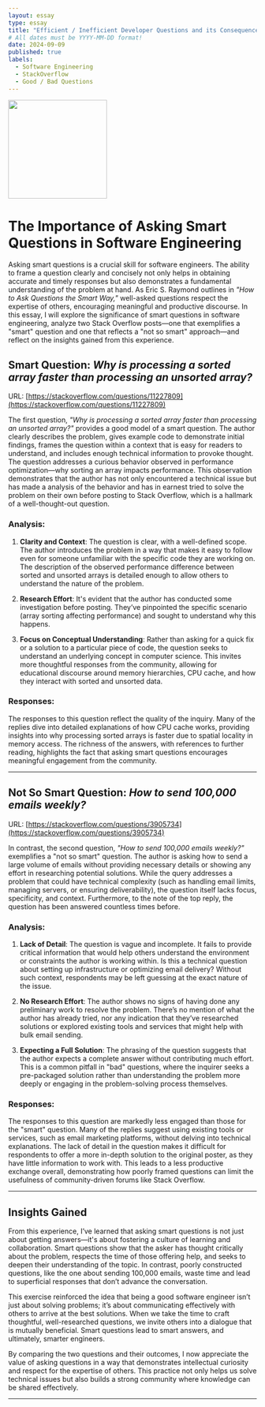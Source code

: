 ```yaml
---
layout: essay
type: essay
title: "Efficient / Inefficient Developer Questions and its Consequences"
# All dates must be YYYY-MM-DD format!
date: 2024-09-09
published: true
labels:
  - Software Engineering
  - StackOverflow
  - Good / Bad Questions
---
```


<img width="200px" class="rounded float-start pe-4" src="https://w7.pngwing.com/pngs/264/977/png-transparent-stackoverflow-overflow-stack-social-icons-circular-color-icon.png">

# The Importance of Asking Smart Questions in Software Engineering

Asking smart questions is a crucial skill for software engineers. The ability to frame a question clearly and concisely not only helps in obtaining accurate and timely responses but also demonstrates a fundamental understanding of the problem at hand. As Eric S. Raymond outlines in *"How to Ask Questions the Smart Way,"* well-asked questions respect the expertise of others, encouraging meaningful and productive discourse. In this essay, I will explore the significance of smart questions in software engineering, analyze two Stack Overflow posts—one that exemplifies a "smart" question and one that reflects a "not so smart" approach—and reflect on the insights gained from this experience.

## Smart Question: *Why is processing a sorted array faster than processing an unsorted array?*
URL: [https://stackoverflow.com/questions/11227809](https://stackoverflow.com/questions/11227809)

The first question, *"Why is processing a sorted array faster than processing an unsorted array?"* provides a good model of a smart question. The author clearly describes the problem, gives example code to demonstrate initial findings, frames the question within a context that is easy for readers to understand, and includes enough technical information to provoke thought. The question addresses a curious behavior observed in performance optimization—why sorting an array impacts performance. This observation demonstrates that the author has not only encountered a technical issue but has made a analysis of the behavior and has in earnest tried to solve the problem on their own before posting to Stack Overflow, which is a hallmark of a well-thought-out question.

### Analysis:
1. **Clarity and Context**: The question is clear, with a well-defined scope. The author introduces the problem in a way that makes it easy to follow even for someone unfamiliar with the specific code they are working on. The description of the observed performance difference between sorted and unsorted arrays is detailed enough to allow others to understand the nature of the problem.
   
2. **Research Effort**: It's evident that the author has conducted some investigation before posting. They’ve pinpointed the specific scenario (array sorting affecting performance) and sought to understand why this happens.

3. **Focus on Conceptual Understanding**: Rather than asking for a quick fix or a solution to a particular piece of code, the question seeks to understand an underlying concept in computer science. This invites more thoughtful responses from the community, allowing for educational discourse around memory hierarchies, CPU cache, and how they interact with sorted and unsorted data.

### Responses:
The responses to this question reflect the quality of the inquiry. Many of the replies dive into detailed explanations of how CPU cache works, providing insights into why processing sorted arrays is faster due to spatial locality in memory access. The richness of the answers, with references to further reading, highlights the fact that asking smart questions encourages meaningful engagement from the community.

---

## Not So Smart Question: *How to send 100,000 emails weekly?*
URL: [https://stackoverflow.com/questions/3905734](https://stackoverflow.com/questions/3905734)

In contrast, the second question, *"How to send 100,000 emails weekly?"* exemplifies a "not so smart" question. The author is asking how to send a large volume of emails without providing necessary details or showing any effort in researching potential solutions. While the query addresses a problem that could have technical complexity (such as handling email limits, managing servers, or ensuring deliverability), the question itself lacks focus, specificity, and context. Furthermore, to the note of the top reply, the question has been answered countless times before.

### Analysis:
1. **Lack of Detail**: The question is vague and incomplete. It fails to provide critical information that would help others understand the environment or constraints the author is working within. Is this a technical question about setting up infrastructure or optimizing email delivery? Without such context, respondents may be left guessing at the exact nature of the issue.
   
2. **No Research Effort**: The author shows no signs of having done any preliminary work to resolve the problem. There’s no mention of what the author has already tried, nor any indication that they’ve researched solutions or explored existing tools and services that might help with bulk email sending.

3. **Expecting a Full Solution**: The phrasing of the question suggests that the author expects a complete answer without contributing much effort. This is a common pitfall in "bad" questions, where the inquirer seeks a pre-packaged solution rather than understanding the problem more deeply or engaging in the problem-solving process themselves.

### Responses:
The responses to this question are markedly less engaged than those for the "smart" question. Many of the replies suggest using existing tools or services, such as email marketing platforms, without delving into technical explanations. The lack of detail in the question makes it difficult for respondents to offer a more in-depth solution to the original poster, as they have little information to work with. This leads to a less productive exchange overall, demonstrating how poorly framed questions can limit the usefulness of community-driven forums like Stack Overflow.

---

## Insights Gained

From this experience, I’ve learned that asking smart questions is not just about getting answers—it's about fostering a culture of learning and collaboration. Smart questions show that the asker has thought critically about the problem, respects the time of those offering help, and seeks to deepen their understanding of the topic. In contrast, poorly constructed questions, like the one about sending 100,000 emails, waste time and lead to superficial responses that don’t advance the conversation.

This exercise reinforced the idea that being a good software engineer isn’t just about solving problems; it’s about communicating effectively with others to arrive at the best solutions. When we take the time to craft thoughtful, well-researched questions, we invite others into a dialogue that is mutually beneficial. Smart questions lead to smart answers, and ultimately, smarter engineers.

By comparing the two questions and their outcomes, I now appreciate the value of asking questions in a way that demonstrates intellectual curiosity and respect for the expertise of others. This practice not only helps us solve technical issues but also builds a strong community where knowledge can be shared effectively.

---



